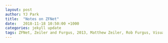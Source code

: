 ```yaml
---
layout: post
author: YJ Park
title:  "Notes on ZFNet"
date:   2018-11-18 10:50:00 +1000
categories: jekyll update
tags: ZFNet, Zeiler and Furgus, 2013, Matthew Zeiler, Rob Furgus, Visualization of CNN
---
```

<head>
    <!-- Global site tag (gtag.js) - Google Analytics -->
    <script async src="https://www.googletagmanager.com/gtag/js?id=UA-127453746-1"></script>
    <script>
          window.dataLayer = window.dataLayer || [];
          function gtag(){dataLayer.push(arguments);}
          gtag('js', new Date());

          gtag('config', 'UA-127453746-1');
    </script>
</head>

This post focuses on understanding ["Visualizing and Understanding Convolutional Networks"](https://arxiv.org/abs/1311.2901) "Visualizing and Understanding Convolutional Networks". To explore core concepts presented in the paper, some better explanations have been adopted from [fast.ai](https://www.fast.ai/) and [Standford CS231N](http://cs231n.stanford.edu/2017/).

This paper was interesting because the authors 1) placed efforts to visualise convolutional layers (which was a kind of a black box) and 2) used this visualisation to find better hyperparameters of the existing architecture, AlexNet. In the abstract, the motivations were articulated as identifying 'why large Convolutional Network (CNN) work well' and 'how they might be improved', so this paper focuses on the details around 'how' and 'why' through a good range of experiments.

## Main characteristics of ZFNet
As ZFNet (Zeiler Furgus Net) seems to be an enhanced modification of AlexNet through investigation of internal operations and behaviours of the model, many characters were addressed in comparison with AlexNet.
* Visualisation techniques used as a diagnostic role
* Ablation study to identify performance contribution from different model layers (e.g. cnn vs fc layer - which contributes more)
* Sensitivity analysis through occluding portions of an image
* Improved hyperparameters as a result of further investigations above
* Reduced Top 5 error rate to 14.8% with 6 convnets compared to AlexNet (best result 15.3% with 7 convnets) on ILSVRC-2012
* Transfer learning to datasets other than ImageNet displaying generalisation ability of the model

## How did convolutional layers get visualised prior to this paper?
In the past, first layers tended to be more frequently visualised because outputs could be more easily projected to the pixel space. The optimal stimulus for each unit needed to be found by performing gradient descent so that activations were maximised. 

To do so, this required a careful initialisation and made sure it does not give large invariances. This meant that higher layers with greater invariances were considered extremely complex to be visualised.

## Why was this paper different from previous visualisation techniques?
Through [Deconvolutional Network (Zeiler et al., 2011)](http://www.matthewzeiler.com/wp-content/uploads/2017/07/iccv2011.pdf), this paper visualised features to pixels to map feature activities back to the input pixel space for a relevant layer. There are three components to be understood in deconvnet.

### 1. Unpooling

Maxpooling is not invertible, but it can be approximated by recording the locations of maxima, preserving structure of the stimulus.

![image of unpooling](../../../../../../assets/expressions/Unpooling.png)

### 2. Rectification

Unpooled feature reconstructions (that are always positive) go through ReLU.

### 3. Filtering

Conv layer uses defined filters to convolve output from the previous input. This could be simplified as:

> Input @ Filter = Output 

where @ is matrix multiplication.

Therefore, deconvnet used the transposed versions of the same filters on the output from Rectification above (2. Rectification), which was simplified as:

> Reconstructed Input = Output @ Transposed Filter

With these three components of deconvnet, the authors were able to visualise all layers in AlexNet.

## What were main changes to AlexNet?

* First layer filters were changed their size from 11 * 11 to 7 * 7 and its stride became 2 instead of 4.
* Dense connections were used on layer 3, 4, and 5 from AlexNet because ZFNet was trained on a single GTX580 GPU.
* After visualising the first layer filters, the authors realised that a few of the layer filters dominated so they renormlise each filter in the conv layers where the root mean square value exceeds a fixed radius of 1/10 to the current fixed radius.

## How does ZFNet look like?

The size of each input, filter, and output per layer is visualised on Excel.

The number below each conv layer, ReLU, maxpool, and fc layer indicates the corresponding line from the codes below.
Excel version is located [here](https://github.com/YJAJ/Deep_learning_studies/blob/master/ZFNet.xlsx).

![image of ZFNetSize](../../../../../../assets/expressions/ZFNetSize.png)

The codes below represent my attempt to create ZFNet through Pytorch based on AlexNet. The full version with an example is located [here](https://github.com/YJAJ/Deep_learning_studies/blob/master/ZFNet-babies.ipynb).

{% highlight  Python%}
class ZFNet(nn.Module):
    # num_classes changed based on ILSBRC class name
    def __init__(self, num_classes=1000):
        super(ZFNet,self).__init__()
        # conv layers
        self.feature = nn.Sequential(
            #first set
            nn.Conv2d(3, 96, kernel_size=7, stride=2, padding=1), #1
            nn.ReLU(inplace=True), #2
            nn.MaxPool2d(kernel_size=3, stride=2, padding=1), #3
            #second set
            nn.Conv2d(96, 256, kernel_size=5, stride=2), #4
            nn.ReLU(inplace=True), #5
            nn.MaxPool2d(kernel_size=3, stride=2, padding=1), #6
            #thrid set
            nn.Conv2d(256, 384, kernel_size=3, stride=1, padding=1), #7
            nn.ReLU(inplace=True), #8
            #fourth set
            nn.Conv2d(384, 384, kernel_size=3, stride=1, padding=1), #9
            nn.ReLU(inplace=True), #10
            #fifth set
            nn.Conv2d(384, 256, kernel_size=5, stride=1, padding=1), #11
            nn.ReLU(inplace=True), #12
            nn.MaxPool2d(kernel_size=3, stride=2), #13
        )
        # fully-connected layers
        self.classifier = nn.Sequential(
            nn.Dropout(),
            
            #sixth set
            nn.Linear(256*6*6, 4096),
            nn.ReLU(inplace=True),
            
            nn.Dropout(),
            
            # seventh set
            nn.Linear(4096, 4096),
            nn.ReLU(inplace=True),
            
            # last layer
            nn.Linear(4096, num_classes),
        )
        
    def forward(self, x):
        x = self.feature(x)
        x = x.view(x.size(0), 256 * 6 * 6) # to resize to match to matrix shape for the next linear layer
        x = self.classifier(x)
        return x
{% endhighlight %}


## What did we learn from visualisation of layers?

### Feature Visualisation

Layer 2 visualised corners and other edge/color conjunctions while Layer 3, 4, and 5 displayed more complex features with larger invariances, such as similar textures and text, class-specific, and entire objects, respectively. I wanted to include the visualisation of layers from the paper here, but I was not sure about the license for these figures. For your information, it is _Figure 2. Visualization of features in a fully trained model._

### Feature Evolution during Training

The authors found that lower layers converged within a few epochs while upper layers had convergence after a considerable number of epochs. This indicates that recognising an object/class takes a greater time than simple features.

### Feature Invariance

Interestingly, small transforms affected lower layers greatly whilst upper layers got affected lesser.

## How did it affect performance when some portions of images are occluded?

Where an object was occluded, probability of the correct class dropped significantly, indicating that the model really focused on the location of the object in an image.

## What was the result on ILSVRC-2012?

ZFNet reduced Top-5 error rate on the test set by 0.5%, making it 14.8% (6 convnets) compared to AlexNet's best result 15.3% (7 convnets). Through experiments in changing structures, the authors found that adding a middle conv layer gained in performance whilst adding an fc layer made little difference. Adding both layers resulted in over-fitting.

## How did it go with other datasets?

The authors also experimented feature generalisation by using pre-trained seven layers on the ImageNet dataset and adding the last softmax layer (i.e. classification layer) individually trained on a relevant data set.

### Caltech-101 and Caltech-256

The pre-trained model outperformed previous best results while the model trained from scratch performed poorly.

### Pascal 2012

Pascal 2012 images can have multiple objects in an image while ImageNet datasets focus on a single classification per image, indicating images from these two sources are quite different in nature. Potentially because of this, the pre-trained model performed worse than the best results available for Pascal 2012 images.

### Feature Analysis

As it was implied in AlexNet, the authors found that deeper feature hierarchies tended to learn more powerful features.

## Lessons learnt and future to-do-list
Through reading the paper, I became more curious about visualising each output - dissecting the structure and looking at what each layer produces would enable better understanding of the current model that I would use for problem solving. I looked around more to identify these techniques and found that there is a plenty of papers out there. For the next task, I would like to focus on this visualisation by reading through [Zeiler et al., 2011](http://www.matthewzeiler.com/wp-content/uploads/2017/07/iccv2011.pdf) and [Selvaraju et al., 2016](https://arxiv.org/abs/1610.02391). In particular, Selvaraju et al., 2016 would be interesting to study further because their approach, Grad-CAM, enables to investigate Resnet-based models.
